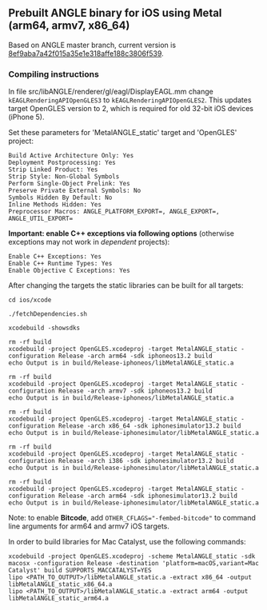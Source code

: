 ## Prebuilt ANGLE binary for iOS using Metal (arm64, armv7, x86_64)

Based on ANGLE master branch, current version is [8ef9aba7a42f015a35e1e318affe188c3806f539](https://github.com/kakashidinho/metalangle/).

### Compiling instructions

In file src/libANGLE/renderer/gl/eagl/DisplayEAGL.mm
change `kEAGLRenderingAPIOpenGLES3` to `kEAGLRenderingAPIOpenGLES2`.
This updates target OpenGLES version to 2, which is required for old 32-bit iOS devices (iPhone 5).

Set these parameters for 'MetalANGLE_static' target and 'OpenGLES' project:

```
Build Active Architecture Only: Yes
Deployment Postprocessing: Yes
Strip Linked Product: Yes
Strip Style: Non-Global Symbols
Perform Single-Object Prelink: Yes
Preserve Private External Symbols: No
Symbols Hidden By Default: No
Inline Methods Hidden: Yes
Preprocessor Macros: ANGLE_PLATFORM_EXPORT=, ANGLE_EXPORT=, ANGLE_UTIL_EXPORT=
```

**Important: enable C++ exceptions via following options** (otherwise exceptions may not work in *dependent* projects):

```
Enable C++ Exceptions: Yes
Enable C++ Runtime Types: Yes
Enable Objective C Exceptions: Yes
```

After changing the targets the static libraries can be built for all targets:

```
cd ios/xcode

./fetchDependencies.sh

xcodebuild -showsdks

rm -rf build
xcodebuild -project OpenGLES.xcodeproj -target MetalANGLE_static -configuration Release -arch arm64 -sdk iphoneos13.2 build
echo Output is in build/Release-iphoneos/libMetalANGLE_static.a

rm -rf build
xcodebuild -project OpenGLES.xcodeproj -target MetalANGLE_static -configuration Release -arch armv7 -sdk iphoneos13.2 build
echo Output is in build/Release-iphoneos/libMetalANGLE_static.a

rm -rf build
xcodebuild -project OpenGLES.xcodeproj -target MetalANGLE_static -configuration Release -arch x86_64 -sdk iphonesimulator13.2 build
echo Output is in build/Release-iphonesimulator/libMetalANGLE_static.a

rm -rf build
xcodebuild -project OpenGLES.xcodeproj -target MetalANGLE_static -configuration Release -arch i386 -sdk iphonesimulator13.2 build
echo Output is in build/Release-iphonesimulator/libMetalANGLE_static.a

rm -rf build
xcodebuild -project OpenGLES.xcodeproj -target MetalANGLE_static -configuration Release -arch arm64 -sdk iphonesimulator13.2 build
echo Output is in build/Release-iphonesimulator/libMetalANGLE_static.a
```

Note: to enable **Bitcode**, add `OTHER_CFLAGS="-fembed-bitcode"` to command line arguments for arm64 and armv7 iOS targets.


In order to build libraries for Mac Catalyst, use the following commands:

```
xcodebuild -project OpenGLES.xcodeproj -scheme MetalANGLE_static -sdk macosx -configuration Release -destination 'platform=macOS,variant=Mac Catalyst' build SUPPORTS_MACCATALYST=YES
lipo <PATH_TO_OUTPUT>/libMetalANGLE_static.a -extract x86_64 -output libMetalANGLE_static_x86_64.a
lipo <PATH_TO_OUTPUT>/libMetalANGLE_static.a -extract arm64 -output libMetalANGLE_static_arm64.a
```
